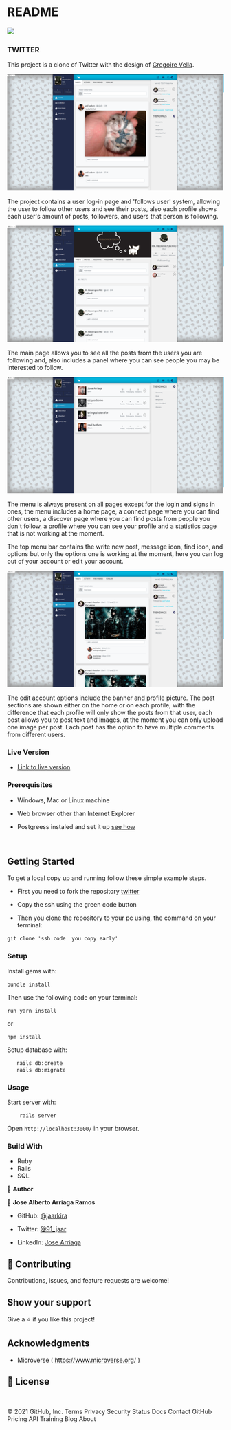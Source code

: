 # README
![](https://img.shields.io/badge/Microverse-blueviolet)

### TWITTER

This project is a clone of Twitter with the design of [Gregoire Vella](https://www.behance.net/gallery/14286087/Twitter-Redesign-of-UI-details). 

<img src="lib/assets/homes.png">

The project contains a user log-in page and 'follows user' system, allowing the user to follow other users and see their posts, also each profile shows each user's amount of posts, followers, and users that person is following.

<img src="lib/assets/profile.png">

The main page allows you to see all the posts from the users you are following and, also includes a panel where you can see people you may be interested to follow.

<img src="lib/assets/connect.png">

The menu is always present on all pages except for the login and signs in ones, the menu includes a home page, a connect page where you can find other users, a discover page where you can find posts from people you don't follow, a profile where you can see your profile and a statistics page that is not working at the moment.

The top menu bar contains the write new post, message icon, find icon, and options but only the options one is working at the moment, here you can log out of your account or edit your account.

<img src="lib/assets/discover.png">

The edit account options include the banner and profile picture.
The post sections are shown either on the home or on each profile, with the difference that each profile will only show the posts from that user, each post allows you to post text and images, at the moment you can only upload one image per post.
Each post has the option to have multiple comments from different users.

### Live Version

- [Link to live version](https://secure-springs-89314.herokuapp.com/)


### Prerequisites

- Windows, Mac or Linux machine 

- Web browser other than Internet Explorer

- Postgreess instaled and set it up [see how](https://www.digitalocean.com/community/tutorials/how-to-install-postgresql-on-ubuntu-20-04-quickstart)

​
## Getting Started

To get a local copy up and running follow these simple example steps.

- First you need to fork the repository [twitter](https://github.com/JAAR91/twitter)

- Copy the ssh using the green code button

- Then you clone the repository to your pc using, the command on your terminal:

```
git clone 'ssh code  you copy early'
```

### Setup

Install gems with:

```
bundle install
```

Then use the following code on your terminal:

```
run yarn install
```

or 

```
npm install
```

Setup database with:

```
   rails db:create
   rails db:migrate
```

### Usage

Start server with:

```
    rails server
```

Open `http://localhost:3000/` in your browser.


### Build With

- Ruby 
- Rails
- SQL


👤 **Author**

👤 **Jose Alberto Arriaga Ramos**

- GitHub: [@jaarkira](https://github.com/jaarkira )

- Twitter: [@91_jaar](https://twitter.com/91_jaar )

- LinkedIn: [Jose Arriaga](https://www.linkedin.com/in/jaar/)
​

## 🤝 Contributing

Contributions, issues, and feature requests are welcome!

## Show your support


Give a ⭐️ if you like this project!


## Acknowledgments

- Microverse ( https://www.microverse.org/ )

## 📝 License

​
 
© 2021 GitHub, Inc.
Terms
Privacy
Security
Status
Docs
Contact GitHub
Pricing
API
Training
Blog
About